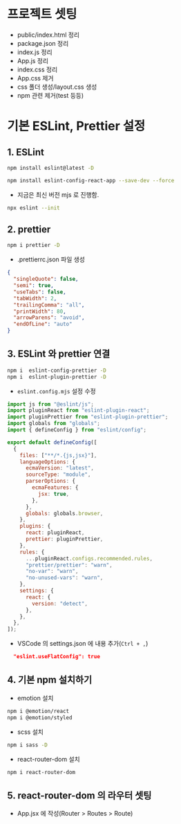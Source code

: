 # 프로젝트 셋팅

- public/index.html 정리
- package.json 정리
- index.js 정리
- App.js 정리
- index.css 정리
- App.css 제거
- css 폴더 생성/layout.css 생성
- npm 관련 제거(test 등등)

# 기본 ESLint, Prettier 설정

## 1. ESLint

```bash
npm install eslint@latest -D
```

```bash
npm install eslint-config-react-app --save-dev --force
```

- 지금은 최신 버전 mjs 로 진행함.

```bash
npx eslint --init
```

## 2. prettier

```bash
npm i prettier -D
```

- .prettierrc.json 파일 생성

```json
{
  "singleQuote": false,
  "semi": true,
  "useTabs": false,
  "tabWidth": 2,
  "trailingComma": "all",
  "printWidth": 80,
  "arrowParens": "avoid",
  "endOfLine": "auto"
}
```

## 3. ESLint 와 prettier 연결

```bash
npm i  eslint-config-prettier -D
npm i  eslint-plugin-prettier -D
```

- `eslint.config.mjs` 설정 수정

```mjs
import js from "@eslint/js";
import pluginReact from "eslint-plugin-react";
import pluginPrettier from "eslint-plugin-prettier";
import globals from "globals";
import { defineConfig } from "eslint/config";

export default defineConfig([
  {
    files: ["**/*.{js,jsx}"],
    languageOptions: {
      ecmaVersion: "latest",
      sourceType: "module",
      parserOptions: {
        ecmaFeatures: {
          jsx: true,
        },
      },
      globals: globals.browser,
    },
    plugins: {
      react: pluginReact,
      prettier: pluginPrettier,
    },
    rules: {
      ...pluginReact.configs.recommended.rules,
      "prettier/prettier": "warn",
      "no-var": "warn",
      "no-unused-vars": "warn",
    },
    settings: {
      react: {
        version: "detect",
      },
    },
  },
]);
```

- VSCode 의 settings.json 에 내용 추가(`Ctrl + ,`)

```json
  "eslint.useFlatConfig": true
```

## 4. 기본 npm 설치하기

- emotion 설치

```bash
npm i @emotion/react
npm i @emotion/styled
```

- scss 설치

```bash
npm i sass -D
```

- react-router-dom 설치

```bash
npm i react-router-dom
```

## 5. react-router-dom 의 라우터 셋팅

- App.jsx 에 작성(Router > Routes > Route)
